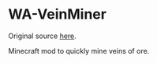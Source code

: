 WA-VeinMiner
=========
Original source [here](https://github.com/portablejim/VeinMiner).

Minecraft mod to quickly mine veins of ore.


